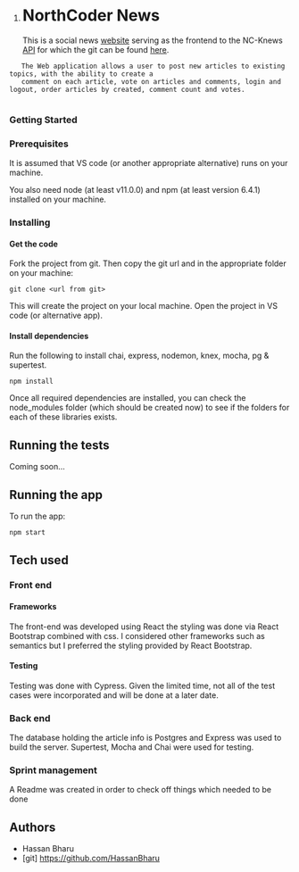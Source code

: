 1. # NorthCoder News

   This is a social news [website](https://cranky-mccarthy-52f512.netlify.com) serving as the frontend to the NC-Knews [API](https://hassan-nc-news.herokuapp.com/api) 
   for which the git can be found [here](https://github.com/HassanBharu/nc-news).
```
   The Web application allows a user to post new articles to existing topics, with the ability to create a 
   comment on each article, vote on articles and comments, login and logout, order articles by created, comment count and votes.
  
```
   ### Getting Started

   ### Prerequisites

   It is assumed that VS code (or another appropriate alternative) runs on your machine.

   You also need node (at least v11.0.0) and npm (at least version 6.4.1) installed on your machine.

   ### Installing

   #### Get the code

   Fork the project from git. Then copy the git url and in the appropriate folder on your machine:

   ```
   git clone <url from git>
   ```

   This will create the project on your local machine. Open the project in VS code (or alternative app).

   #### Install dependencies

   Run the following to install chai, express, nodemon, knex, mocha, pg & supertest.

   ```
   npm install 
   ```

   Once all required dependencies are installed, you can check the node_modules folder (which should be created now) to see if the folders for each of these libraries exists.

   ## Running the tests

   Coming soon...

   ## Running the app

   To run the app:

   ```
   npm start
   ```

   ## Tech used

   ### Front end

   #### Frameworks

   The front-end was developed using React the styling was done via React Bootstrap combined with css. I considered other frameworks such as semantics but I preferred the styling provided by React Bootstrap.

   #### Testing

   Testing was done with Cypress. Given the limited time, not all of the test cases were incorporated and will be done at a later date.

   ### Back end

   The database holding the article info is Postgres and Express was used to build the server. Supertest, Mocha and Chai were used for testing.

   ### Sprint management

   A Readme was created in order to check off things which needed to be done

   ## Authors

   - Hassan Bharu
   - [git] https://github.com/HassanBharu


